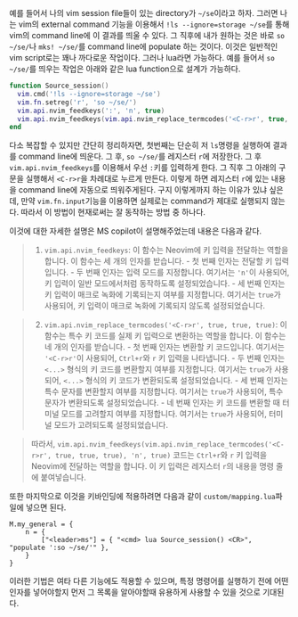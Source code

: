 예를 들어서 나의 vim session file들이 있는 directory가 `~/se`이라고 하자.
그러면 나는 vim의 external command 기능을 이용해서
`!ls --ignore=storage ~/se`를 통해 vim의 command line에 이 결과를 띄울 수 있다.
그 직후에 내가 원하는 것은 바로 `so ~/se/`나 `mks! ~/se/`를 command line에 populate 하는 것이다. 이것은 일반적인 vim script로는 꽤나 까다로운 작업이다. 
그러나 lua라면 가능하다. 
예를 들어서 `so ~/se/`를 띄우는 작업은 아래와 같은 lua function으로 설계가 가능하다.
```lua
function Source_session()
  vim.cmd('!ls --ignore=storage ~/se')
  vim.fn.setreg('r', 'so ~/se/')
  vim.api.nvim_feedkeys(':', 'n', true)
  vim.api.nvim_feedkeys(vim.api.nvim_replace_termcodes('<C-r>r', true, true, true), 'n', true)
end
```
다소 복잡할 수 있지만 간단히 정리하자면, 첫번째는 단순히 저 `ls`명령을 실행하여 결과를 command line에 띄운다. 그 후, `so ~/se/`를 레지스터 `r`에 저장한다. 그 후 `vim.api.nvim_feedkeys`를 이용해서 우선 `:`키를 입력하게 한다. 그 직후 그 아래의 구문을 실행해서 `<C-r>r`을 차례대로 누르게 만든다. 이렇게 하면 레지스터 `r`에 있는 내용을 command line에 자동으로 띄워주게된다. 
구지 이렇게까지 하는 이유가 있냐 싶은데, 만약 `vim.fn.input`기능을 이용하면 실제로는 command가 제대로 실행되지 않는다. 따라서 이 방법이 현재로써는 잘 동작하는 방법 중 하나다.

이것에 대한 자세한 설명은 MS copilot이 설명해주었는데 내용은 다음과 같다.

> 1. `vim.api.nvim_feedkeys`: 이 함수는 Neovim에 키 입력을 전달하는 역할을 합니다. 이 함수는 세 개의 인자를 받습니다.
    - 첫 번째 인자는 전달할 키 입력입니다.
    - 두 번째 인자는 입력 모드를 지정합니다. 여기서는 `'n'`이 사용되어, 키 입력이 일반 모드에서처럼 동작하도록 설정되었습니다.
    - 세 번째 인자는 키 입력이 매크로 녹화에 기록되는지 여부를 지정합니다. 여기서는 `true`가 사용되어, 키 입력이 매크로 녹화에 기록되지 않도록 설정되었습니다.

> 2. `vim.api.nvim_replace_termcodes('<C-r>r', true, true, true)`: 이 함수는 특수 키 코드를 실제 키 입력으로 변환하는 역할을 합니다. 이 함수는 네 개의 인자를 받습니다.
    - 첫 번째 인자는 변환할 키 코드입니다. 여기서는 `'<C-r>r'`이 사용되어, `Ctrl+r`와 `r` 키 입력을 나타냅니다.
    - 두 번째 인자는 `<...>` 형식의 키 코드를 변환할지 여부를 지정합니다. 여기서는 `true`가 사용되어, `<...>` 형식의 키 코드가 변환되도록 설정되었습니다.
    - 세 번째 인자는 특수 문자를 변환할지 여부를 지정합니다. 여기서는 `true`가 사용되어, 특수 문자가 변환되도록 설정되었습니다.
    - 네 번째 인자는 키 코드를 변환할 때 터미널 모드를 고려할지 여부를 지정합니다. 여기서는 `true`가 사용되어, 터미널 모드가 고려되도록 설정되었습니다.

> 따라서, `vim.api.nvim_feedkeys(vim.api.nvim_replace_termcodes('<C-r>r', true, true, true), 'n', true)` 코드는 `Ctrl+r`와 `r` 키 입력을 Neovim에 전달하는 역할을 합니다. 이 키 입력은 레지스터 `r`의 내용을 명령 줄에 붙여넣습니다.

또한 마지막으로 이것을 키바인딩에 적용하려면 다음과 같이 `custom/mapping.lua`파일에 넣으면 된다.
```
M.my_general = {
	n = {
		["<leader>ms"] = { "<cmd> lua Source_session() <CR>", "populate ':so ~/se/'" },
	}
}
```
이러한 기법은 여타 다른 기능에도 적용할 수 있으며, 특정 명령어를 실행하기 전에 어떤 인자를 넣어야할지 먼저 그 목록을 알아야할때 유용하게 사용할 수 있을 것으로 기대된다.
